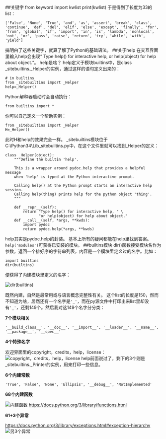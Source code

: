 ##关键字
	from keyword import kwlist
	print(kwlist)
于是得到了长度为33的list：

	['False', 'None', 'True', 'and', 'as', 'assert', 'break', 'class', 'continue', 'def', 'del', 'elif', 'else', 'except', 'finally', 'for', 'from', 'global', 'if', 'import', 'in', 'is', 'lambda', 'nonlocal', 'not', 'or', 'pass', 'raise', 'return', 'try', 'while', 'with', 'yield']
搞明白了这些关键字，就算了解了Python的基础语法。
##关于help
在交互界面里输入help会出现“
Type help() for interactive help, or help(object) for help about object.“。
help是啥？
help定义于模块builtins中，是class _sitebuiltins._Helper的实例，通过这样的语句定义出来的：

	# in builtins
	from _sitebuiltins import _Helper
	help=_Helper()
Python解释器启动时会自动执行：

	from builtins import *
你可以自己定义一个帮助实例：

	from _sitebuiltins import _Helper
	H=_Helper()
此时H和help的效果完全一样。
_sitebuiltins模块位于C:\Python34\Lib\_sitebuiltins.py中，在这个文件里就可以找到_Helper的定义：
```
class _Helper(object):
    """Define the builtin 'help'.

    This is a wrapper around pydoc.help that provides a helpful message
    when 'help' is typed at the Python interactive prompt.

    Calling help() at the Python prompt starts an interactive help session.
    Calling help(thing) prints help for the python object 'thing'.
    """

    def __repr__(self):
        return "Type help() for interactive help, " \
               "or help(object) for help about object."
    def __call__(self, *args, **kwds):
        import pydoc
        return pydoc.help(*args, **kwds)
```
help其实是pydoc.help的封装。
基本上所有的疑问都能在help里找到答案。
`help('modules')`可获得已安装的模块。
##builtins模块
dir()函数接受模块名作为参数，返回一个排好序的字符串列表，内容是一个模块里定义过的名字。比如：

	import builtins
	dir(builtins)
便获得了内建模块里定义的名字：

![dir(builtins)](http://img.blog.csdn.net/20150903121841944)

既然内建，自然是最常用或与语言概念完整性有关。
这个list的长度是150，然而不知道为啥，居然还有一个名字是`'_'`，而在py源文件中打印出来list里却没有`'_'`，还剩149个。然后我对这149个名字分分类：

**7个模块相关**

	'__build_class__', '__doc__', '__import__', '__loader__', '__name__', '__package__', '__spec__'
**4个特殊名字**

欢迎界面里的copyright，credits，help，license：
![copyright，credits，help，license](http://img.blog.csdn.net/20150903122749373)
help前面说过了，剩下的3个则是_sitebuiltins._Printer的实例，用来打印一些信息。

**6个内建常数**

	'True', 'False', 'None', 'Ellipsis', '__debug__', 'NotImplemented'

**68个内建函数**

![内建函数](http://img.blog.csdn.net/20150903123517955)
https://docs.python.org/3/library/functions.html

**61+3个异常**

https://docs.python.org/3/library/exceptions.html#exception-hierarchy
![另3个异常](http://img.blog.csdn.net/20150903123723296)